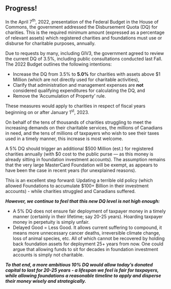## Progress!

In the April 7<sup>th</sup>, 2022, presentation of the Federal Budget in the House of Commons, the government addressed the Disbursement Quota (DQ) for charities. This is the required minimum amount (expressed as a percentage of relevant assets) which registered charities and foundations must use or disburse for charitable purposes, annually.

Due to requests by many, including GIV3, the government agreed to review the current DQ of 3.5%, including public consultations conducted last Fall. The 2022 Budget outlines the following intentions:

- Increase the DQ from 3.5% to **5.0%** for charities with assets above $1 Million (which are not directly used for charitable activities),
- Clarify that administration and management expenses are **not** considered qualifying expenditures for calculating the DQ, and
- Remove the ‘Accumulation of Property’ rule.

These measures would apply to charities in respect of fiscal years beginning on or after January 1<sup>st</sup>, 2023. 

On behalf of the tens of thousands of charities struggling to meet the increasing demands on their charitable services, the millions of Canadians in need, and the tens of millions of taxpayers who wish to see their taxes used in a timely manner, this increase is most welcome.

A 5% DQ should trigger an additional $500 Million (est.) for registered charities annually (with $0 cost to the public purse — as this money is already sitting in foundation investment accounts). The assumption remains that the very large MasterCard Foundation will be exempt, as appears to have been the case in recent years (for unexplained reasons).

This is an excellent step forward: Updating a terrible old policy (which allowed Foundations to accumulate $100+ Billion in their investment accounts) - while charities struggled and Canadians suffered.

***However, we continue to feel that this new DQ level is not high enough:***

- A 5% DQ does not ensure fair deployment of taxpayer money in a timely manner (certainly in their lifetime; say 20-25 years). Hoarding taxpayer money in perpetuity is simply unfair.
- Delayed Good = Less Good. It allows current suffering to compound, it means more unnecessary cancer deaths, irreversible climate change, loss of animal species, etc. All of which cannot be recovered by holding back foundation assets for deployment 25+ years from now. One could argue that allowing funds to sit for decades in foundation investment accounts is simply not charitable.

***To that end, a more ambitious 10% DQ would allow today’s donated capital to last for 20-25 years - a lifespan we feel is fair for taxpayers, while allowing foundations a reasonable timeline to apply and disperse their money wisely and strategically.***